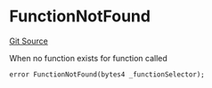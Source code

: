 # FunctionNotFound
[Git Source](https://github.com/thrackle-io/rules-protocol/blob/b3877670eae43a9723081d42c4401502ebd5b9f6/src/economic/ruleProcessor/RuleProcessorDiamond.sol)

When no function exists for function called


```solidity
error FunctionNotFound(bytes4 _functionSelector);
```

